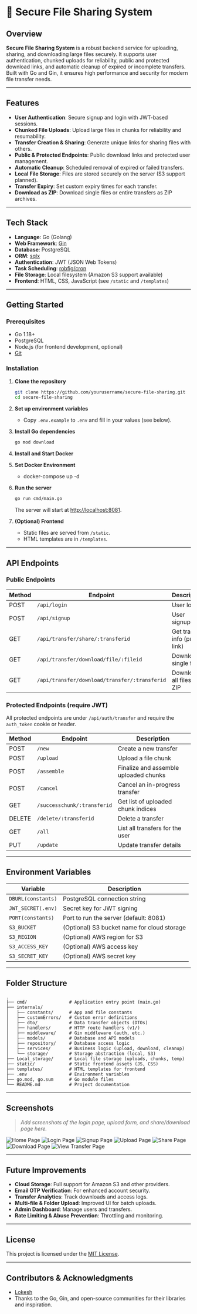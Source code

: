 # 📁 Secure File Sharing System

## Overview

**Secure File Sharing System** is a robust backend service for uploading, sharing, and downloading large files securely. It supports user authentication, chunked uploads for reliability, public and protected download links, and automatic cleanup of expired or incomplete transfers. Built with Go and Gin, it ensures high performance and security for modern file transfer needs.

---

## Features

- **User Authentication**: Secure signup and login with JWT-based sessions.
- **Chunked File Uploads**: Upload large files in chunks for reliability and resumability.
- **Transfer Creation & Sharing**: Generate unique links for sharing files with others.
- **Public & Protected Endpoints**: Public download links and protected user management.
- **Automatic Cleanup**: Scheduled removal of expired or failed transfers.
- **Local File Storage**: Files are stored securely on the server (S3 support planned).
- **Transfer Expiry**: Set custom expiry times for each transfer.
- **Download as ZIP**: Download single files or entire transfers as ZIP archives.

---

## Tech Stack

- **Language**: Go (Golang)
- **Web Framework**: [Gin](https://github.com/gin-gonic/gin)
- **Database**: PostgreSQL
- **ORM**: [sqlx](https://github.com/jmoiron/sqlx)
- **Authentication**: JWT (JSON Web Tokens)
- **Task Scheduling**: [robfig/cron](https://github.com/robfig/cron)
- **File Storage**: Local filesystem (Amazon S3 support available)
- **Frontend**: HTML, CSS, JavaScript (see `/static` and `/templates`)

---

## Getting Started

### Prerequisites

- Go 1.18+
- PostgreSQL
- Node.js (for frontend development, optional)
- [Git](https://git-scm.com/)

### Installation

1. **Clone the repository**
   ```sh
   git clone https://github.com/yourusername/secure-file-sharing.git
   cd secure-file-sharing
   ```

2. **Set up environment variables**
   - Copy `.env.example` to `.env` and fill in your values (see below).

3. **Install Go dependencies**
   ```sh
   go mod download
   ```

4. **Install and Start Docker**

5. **Set Docker Environment**
   - docker-compose up -d

6. **Run the server**
   ```sh
   go run cmd/main.go
   ```
   The server will start at [http://localhost:8081](http://localhost:8081).

6. **(Optional) Frontend**
   - Static files are served from `/static`.
   - HTML templates are in `/templates`.

---

## API Endpoints

### Public Endpoints

| Method | Endpoint                                 | Description                       |
|--------|------------------------------------------|-----------------------------------|
| POST   | `/api/login`                             | User login                        |
| POST   | `/api/signup`                            | User signup                       |
| GET    | `/api/transfer/share/:transferid`        | Get transfer info (public link)   |
| GET    | `/api/transfer/download/file/:fileid`    | Download a single file            |
| GET    | `/api/transfer/download/transfer/:transferid` | Download all files as ZIP   |

### Protected Endpoints (require JWT)

All protected endpoints are under `/api/auth/transfer` and require the `auth_token` cookie or header.

| Method | Endpoint                        | Description                        |
|--------|---------------------------------|------------------------------------|
| POST   | `/new`                          | Create a new transfer              |
| POST   | `/upload`                       | Upload a file chunk                |
| POST   | `/assemble`                     | Finalize and assemble uploaded chunks |
| POST   | `/cancel`                       | Cancel an in-progress transfer     |
| GET    | `/successchunk/:transferid`     | Get list of uploaded chunk indices |
| DELETE | `/delete/:transferid`           | Delete a transfer                  |
| GET    | `/all`                          | List all transfers for the user    |
| PUT    | `/update`                       | Update transfer details            |

---

## Environment Variables

| Variable         | Description                                 |
|------------------|---------------------------------------------|
| `DBURL(constants)`| PostgreSQL connection string                |
| `JWT_SECRET(.env)`| Secret key for JWT signing                  |
| `PORT(constants)` | Port to run the server (default: 8081)      |
| `S3_BUCKET`      | (Optional) S3 bucket name for cloud storage |
| `S3_REGION`      | (Optional) AWS region for S3                |
| `S3_ACCESS_KEY`  | (Optional) AWS access key                   |
| `S3_SECRET_KEY`  | (Optional) AWS secret key                   |

---

## Folder Structure

```
.
├── cmd/                # Application entry point (main.go)
├── internals/
│   ├── constants/      # App and file constants
│   ├── customErrors/   # Custom error definitions
│   ├── dto/            # Data transfer objects (DTOs)
│   ├── handlers/       # HTTP route handlers (v1/)
│   ├── middleware/     # Gin middleware (auth, etc.)
│   ├── models/         # Database and API models
│   ├── repository/     # Database access logic
│   ├── services/       # Business logic (upload, download, cleanup)
│   └── storage/        # Storage abstraction (local, S3)
├── Local_storage/      # Local file storage (uploads, chunks, temp)
├── static/             # Static frontend assets (JS, CSS)
├── templates/          # HTML templates for frontend
├── .env                # Environment variables
├── go.mod, go.sum      # Go module files
└── README.md           # Project documentation
```

---

## Screenshots

> _Add screenshots of the login page, upload form, and share/download page here._

![Home Page](docs/screenshot-home-page.png)
![Login Page](docs/screenshot-login-page.png)
![Signup Page](docs/screenshot-signup-page.png)
![Upload Page](docs/screenshot-upload-page.png)
![Share Page](docs/screenshot-share-page.png)
![Download Page](docs/screenshot-download-page.png)
![View Transfer Page](docs/screenshot-view-transfer-page.png)


---

## Future Improvements

- **Cloud Storage**: Full support for Amazon S3 and other providers.
- **Email OTP Verification**: For enhanced account security.
- **Transfer Analytics**: Track downloads and access logs.
- **Multi-file & Folder Upload**: Improved UI for batch uploads.
- **Admin Dashboard**: Manage users and transfers.
- **Rate Limiting & Abuse Prevention**: Throttling and monitoring.

---

## License

This project is licensed under the [MIT License](LICENSE).

---

## Contributors & Acknowledgments

- [Lokesh](https://github.com/Lokslucifer)
- Thanks to the Go, Gin, and open-source communities for their libraries and inspiration.
